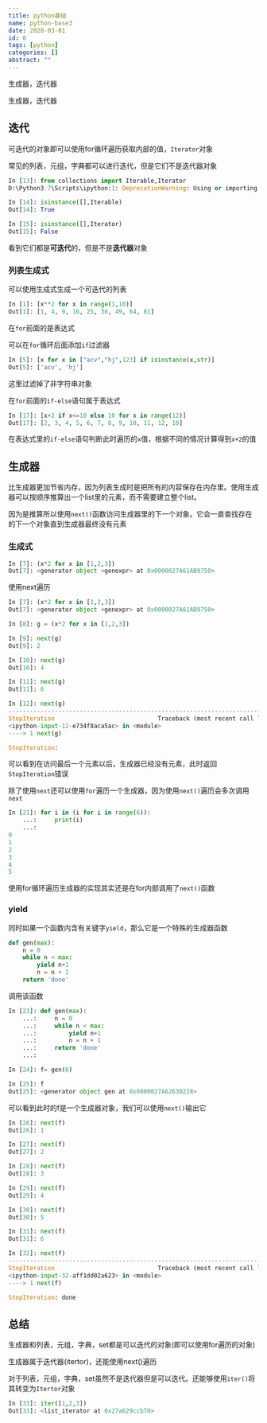```yaml
---
title: python基础
name: python-base3
date: 2020-03-01
id: 0
tags: [python]
categories: []
abstract: ""
---
```



生成器，迭代器


<!--more-->


生成器，迭代器

<!--more-->

## 迭代

可迭代的对象即可以使用for循环遍历获取内部的值，`Iterator`对象

常见的列表，元组，字典都可以进行迭代，但是它们不是迭代器对象

```python
In [13]: from collections import Iterable,Iterator
D:\Python3.7\Scripts\ipython:1: DeprecationWarning: Using or importing the ABCs from 'collections' instead of from 'collections.abc' is deprecated, and in 3.8 it will stop working

In [14]: isinstance([],Iterable)
Out[14]: True

In [15]: isinstance([],Iterator)
Out[15]: False
```

看到它们都是**可迭代**的，但是不是**迭代器**对象

### 列表生成式

可以使用生成式生成一个可迭代的列表

```python
In [1]: [x**2 for x in range(1,10)]
Out[1]: [1, 4, 9, 16, 25, 36, 49, 64, 81]
```

在`for`前面的是表达式

可以在`for`循环后面添加`if`过滤器

```python
In [5]: [x for x in ["acv","hj",123] if isinstance(x,str)]
Out[5]: ['acv', 'hj']
```

这里过滤掉了非字符串对象

在`for`前面的`if-else`语句属于表达式

```python
In [17]: [x+2 if x<=10 else 10 for x in range(12)]
Out[17]: [2, 3, 4, 5, 6, 7, 8, 9, 10, 11, 12, 10]
```

在表达式里的`if-else`语句判断此时遍历的`x`值，根据不同的情况计算得到`x+2`的值

## 生成器

比生成器更加节省内存，因为列表生成时是把所有的内容保存在内存里。使用生成器可以按顺序推算出一个list里的元素，而不需要建立整个list。

因为是推算所以使用`next()`函数访问生成器里的下一个对象。它会一直查找存在的下一个对象直到生成器最终没有元素

### 生成式

```python
In [7]: (x*2 for x in [1,2,3])
Out[7]: <generator object <genexpr> at 0x0000027A61AB9750>
```

使用next遍历

```python
In [7]: (x*2 for x in [1,2,3])
Out[7]: <generator object <genexpr> at 0x0000027A61AB9750>

In [8]: g = (x*2 for x in [1,2,3])

In [9]: next(g)
Out[9]: 2

In [10]: next(g)
Out[10]: 4

In [11]: next(g)
Out[11]: 6

In [12]: next(g)
---------------------------------------------------------------------------
StopIteration                             Traceback (most recent call last)
<ipython-input-12-e734f8aca5ac> in <module>
----> 1 next(g)

StopIteration:
```

可以看到在访问最后一个元素以后，生成器已经没有元素，此时返回`StopIteration`错误

除了使用`next`还可以使用`for`遍历一个生成器，因为使用`next()`遍历会多次调用`next`

```python
In [21]: for i in (i for i in range(6)):
    ...:     print(i)
    ...:
0
1
2
3
4
5
```

使用for循环遍历生成器的实现其实还是在for内部调用了`next()`函数

### yield

同时如果一个函数内含有关键字`yield`，那么它是一个特殊的生成器函数

```python
def gen(max):
    n = 0
    while n < max:
        yield n+1
        n = n + 1
    return 'done'
```

调用该函数

```python
In [23]: def gen(max):
    ...:     n = 0
    ...:     while n < max:
    ...:         yield n+1
    ...:         n = n + 1
    ...:     return 'done'
    ...:

In [24]: f= gen(6)

In [25]: f
Out[25]: <generator object gen at 0x0000027A62630228>
```

可以看到此时的f是一个生成器对象，我们可以使用`next()`输出它

```python
In [26]: next(f)
Out[26]: 1

In [27]: next(f)
Out[27]: 2

In [28]: next(f)
Out[28]: 3

In [29]: next(f)
Out[29]: 4

In [30]: next(f)
Out[30]: 5

In [31]: next(f)
Out[31]: 6

In [32]: next(f)
---------------------------------------------------------------------------
StopIteration                             Traceback (most recent call last)
<ipython-input-32-aff1dd02a623> in <module>
----> 1 next(f)

StopIteration: done
```

## 总结

生成器和列表，元组，字典，set都是可以迭代的对象(即可以使用for遍历的对象)

生成器属于迭代器(itertor)，还能使用next()遍历

对于列表，元组，字典，set虽然不是迭代器但是可以迭代。还能够使用`iter()`将其转变为`Itertor`对象

```python
In [33]: iter([1,2,3])
Out[33]: <list_iterator at 0x27a629ccb70>
```

